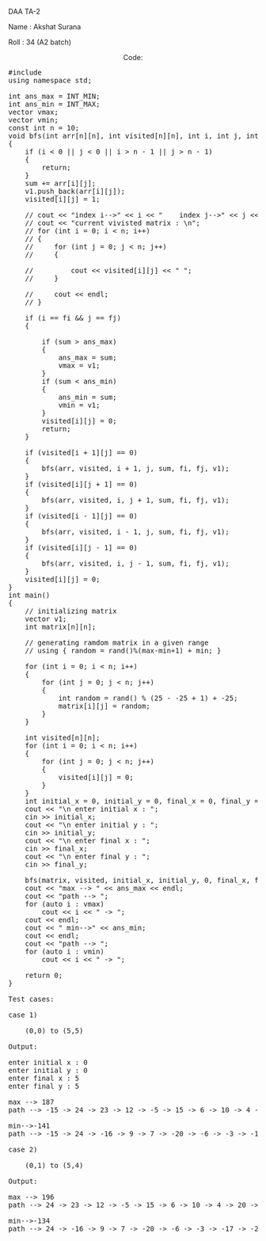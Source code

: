 DAA TA-2


Name : Akshat Surana


Roll : 34 (A2 batch)

<p align="center">Code:</p>

<pre>
#include <bits/stdc++.h>
using namespace std;

int ans_max = INT_MIN;
int ans_min = INT_MAX;
vector<int> vmax;
vector<int> vmin;
const int n = 10;
void bfs(int arr[n][n], int visited[n][n], int i, int j, int sum, int fi, int fj, vector<int> v1)
{
    if (i < 0 || j < 0 || i > n - 1 || j > n - 1)
    {
        return;
    }
    sum += arr[i][j];
    v1.push_back(arr[i][j]);
    visited[i][j] = 1;

    // cout << "index i-->" << i << "    index j-->" << j << endl;
    // cout << "current vivisted matrix : \n";
    // for (int i = 0; i < n; i++)
    // {
    //     for (int j = 0; j < n; j++)
    //     {

    //         cout << visited[i][j] << " ";
    //     }

    //     cout << endl;
    // }

    if (i == fi && j == fj)
    {

        if (sum > ans_max)
        {
            ans_max = sum;
            vmax = v1;
        }
        if (sum < ans_min)
        {
            ans_min = sum;
            vmin = v1;
        }
        visited[i][j] = 0;
        return;
    }

    if (visited[i + 1][j] == 0)
    {
        bfs(arr, visited, i + 1, j, sum, fi, fj, v1);
    }
    if (visited[i][j + 1] == 0)
    {
        bfs(arr, visited, i, j + 1, sum, fi, fj, v1);
    }
    if (visited[i - 1][j] == 0)
    {
        bfs(arr, visited, i - 1, j, sum, fi, fj, v1);
    }
    if (visited[i][j - 1] == 0)
    {
        bfs(arr, visited, i, j - 1, sum, fi, fj, v1);
    }
    visited[i][j] = 0;
}
int main()
{
    // initializing matrix
    vector<int> v1;
    int matrix[n][n];

    // generating ramdom matrix in a given range
    // using { random = rand()%(max-min+1) + min; }

    for (int i = 0; i < n; i++)
    {
        for (int j = 0; j < n; j++)
        {
            int random = rand() % (25 - -25 + 1) + -25;
            matrix[i][j] = random;
        }
    }

    int visited[n][n];
    for (int i = 0; i < n; i++)
    {
        for (int j = 0; j < n; j++)
        {
            visited[i][j] = 0;
        }
    }
    int initial_x = 0, initial_y = 0, final_x = 0, final_y = 0;
    cout << "\n enter initial x : ";
    cin >> initial_x;
    cout << "\n enter initial y : ";
    cin >> initial_y;
    cout << "\n enter final x : ";
    cin >> final_x;
    cout << "\n enter final y : ";
    cin >> final_y;

    bfs(matrix, visited, initial_x, initial_y, 0, final_x, final_y, v1);
    cout << "max --> " << ans_max << endl;
    cout << "path --> ";
    for (auto i : vmax)
        cout << i << " -> ";
    cout << endl;
    cout << " min-->" << ans_min;
    cout << endl;
    cout << "path --> ";
    for (auto i : vmin)
        cout << i << " -> ";

    return 0;
}

Test cases:

case 1)

    (0,0) to (5,5)
    
Output:

enter initial x : 0 
enter initial y : 0
enter final x : 5
enter final y : 5

max --> 187
path --> -15 -> 24 -> 23 -> 12 -> -5 -> 15 -> 6 -> 10 -> 4 -> 20 -> -6 -> 9 -> 7 -> 12 -> 6 -> 5 -> 20 -> 11 -> 14 -> 3 -> 6 -> -2 -> 8

min-->-141
path --> -15 -> 24 -> -16 -> 9 -> 7 -> -20 -> -6 -> -3 -> -17 -> -21 -> -17 -> -20 -> -11 -> -8 -> -10 -> 2 -> -25 -> -2 -> 8

case 2)

    (0,1) to (5,4)

Output:

max --> 196
path --> 24 -> 23 -> 12 -> -5 -> 15 -> 6 -> 10 -> 4 -> 20 -> -6 -> 9 -> 7 -> 12 -> 6 -> 5 -> 20 -> 11 -> 14 -> 3 -> 8 -> -2

min-->-134
path --> 24 -> -16 -> 9 -> 7 -> -20 -> -6 -> -3 -> -17 -> -21 -> -17 -> -20 -> -11 -> -8 -> -10 -> 2 -> -25 -> -2

</pre>

